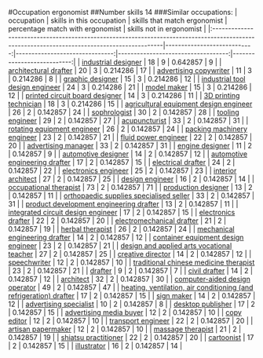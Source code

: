 #Occupation ergonomist
##Number skills 14
###Similar occupations:
| occupation                                                                                                                                  |   skills in this occupation |   skills that match ergonomist |   percentage match with ergonomist |   skills not in ergonomist |
|:--------------------------------------------------------------------------------------------------------------------------------------------|----------------------------:|-------------------------------:|-----------------------------------:|---------------------------:|
| [industrial designer](industrial_designer.md)                                                                                               |                          18 |                              9 |                           0.642857 |                          9 |
| [architectural drafter](architectural_drafter.md)                                                                                           |                          20 |                              3 |                           0.214286 |                         17 |
| [advertising copywriter](advertising_copywriter.md)                                                                                         |                          11 |                              3 |                           0.214286 |                          8 |
| [graphic designer](graphic_designer.md)                                                                                                     |                          15 |                              3 |                           0.214286 |                         12 |
| [industrial tool design engineer](industrial_tool_design_engineer.md)                                                                       |                          24 |                              3 |                           0.214286 |                         21 |
| [model maker](model_maker.md)                                                                                                               |                          15 |                              3 |                           0.214286 |                         12 |
| [printed circuit board designer](printed_circuit_board_designer.md)                                                                         |                          14 |                              3 |                           0.214286 |                         11 |
| [3D printing technician](3D_printing_technician.md)                                                                                         |                          18 |                              3 |                           0.214286 |                         15 |
| [agricultural equipment design engineer](agricultural_equipment_design_engineer.md)                                                         |                          26 |                              2 |                           0.142857 |                         24 |
| [sophrologist](sophrologist.md)                                                                                                             |                          30 |                              2 |                           0.142857 |                         28 |
| [tooling engineer](tooling_engineer.md)                                                                                                     |                          29 |                              2 |                           0.142857 |                         27 |
| [acupuncturist](acupuncturist.md)                                                                                                           |                          33 |                              2 |                           0.142857 |                         31 |
| [rotating equipment engineer](rotating_equipment_engineer.md)                                                                               |                          26 |                              2 |                           0.142857 |                         24 |
| [packing machinery engineer](packing_machinery_engineer.md)                                                                                 |                          23 |                              2 |                           0.142857 |                         21 |
| [fluid power engineer](fluid_power_engineer.md)                                                                                             |                          22 |                              2 |                           0.142857 |                         20 |
| [advertising manager](advertising_manager.md)                                                                                               |                          33 |                              2 |                           0.142857 |                         31 |
| [engine designer](engine_designer.md)                                                                                                       |                          11 |                              2 |                           0.142857 |                          9 |
| [automotive designer](automotive_designer.md)                                                                                               |                          14 |                              2 |                           0.142857 |                         12 |
| [automotive engineering drafter](automotive_engineering_drafter.md)                                                                         |                          17 |                              2 |                           0.142857 |                         15 |
| [electrical drafter](electrical_drafter.md)                                                                                                 |                          24 |                              2 |                           0.142857 |                         22 |
| [electronics engineer](electronics_engineer.md)                                                                                             |                          25 |                              2 |                           0.142857 |                         23 |
| [interior architect](interior_architect.md)                                                                                                 |                          27 |                              2 |                           0.142857 |                         25 |
| [design engineer](design_engineer.md)                                                                                                       |                          16 |                              2 |                           0.142857 |                         14 |
| [occupational therapist](occupational_therapist.md)                                                                                         |                          73 |                              2 |                           0.142857 |                         71 |
| [production designer](production_designer.md)                                                                                               |                          13 |                              2 |                           0.142857 |                         11 |
| [orthopaedic supplies specialised seller](orthopaedic_supplies_specialised_seller.md)                                                       |                          33 |                              2 |                           0.142857 |                         31 |
| [product development engineering drafter](product_development_engineering_drafter.md)                                                       |                          13 |                              2 |                           0.142857 |                         11 |
| [integrated circuit design engineer](integrated_circuit_design_engineer.md)                                                                 |                          17 |                              2 |                           0.142857 |                         15 |
| [electronics drafter](electronics_drafter.md)                                                                                               |                          22 |                              2 |                           0.142857 |                         20 |
| [electromechanical drafter](electromechanical_drafter.md)                                                                                   |                          21 |                              2 |                           0.142857 |                         19 |
| [herbal therapist](herbal_therapist.md)                                                                                                     |                          26 |                              2 |                           0.142857 |                         24 |
| [mechanical engineering drafter](mechanical_engineering_drafter.md)                                                                         |                          14 |                              2 |                           0.142857 |                         12 |
| [container equipment design engineer](container_equipment_design_engineer.md)                                                               |                          23 |                              2 |                           0.142857 |                         21 |
| [design and applied arts vocational teacher](design_and_applied_arts_vocational_teacher.md)                                                 |                          27 |                              2 |                           0.142857 |                         25 |
| [creative director](creative_director.md)                                                                                                   |                          14 |                              2 |                           0.142857 |                         12 |
| [speechwriter](speechwriter.md)                                                                                                             |                          12 |                              2 |                           0.142857 |                         10 |
| [traditional chinese medicine therapist](traditional_chinese_medicine_therapist.md)                                                         |                          23 |                              2 |                           0.142857 |                         21 |
| [drafter](drafter.md)                                                                                                                       |                           9 |                              2 |                           0.142857 |                          7 |
| [civil drafter](civil_drafter.md)                                                                                                           |                          14 |                              2 |                           0.142857 |                         12 |
| [architect](architect.md)                                                                                                                   |                          32 |                              2 |                           0.142857 |                         30 |
| [computer-aided design operator](computer-aided_design_operator.md)                                                                         |                          49 |                              2 |                           0.142857 |                         47 |
| [heating, ventilation, air conditioning (and refrigeration) drafter](heating,_ventilation,_air_conditioning_(and_refrigeration)_drafter.md) |                          17 |                              2 |                           0.142857 |                         15 |
| [sign maker](sign_maker.md)                                                                                                                 |                          14 |                              2 |                           0.142857 |                         12 |
| [advertising specialist](advertising_specialist.md)                                                                                         |                          10 |                              2 |                           0.142857 |                          8 |
| [desktop publisher](desktop_publisher.md)                                                                                                   |                          17 |                              2 |                           0.142857 |                         15 |
| [advertising media buyer](advertising_media_buyer.md)                                                                                       |                          12 |                              2 |                           0.142857 |                         10 |
| [copy editor](copy_editor.md)                                                                                                               |                          12 |                              2 |                           0.142857 |                         10 |
| [transport engineer](transport_engineer.md)                                                                                                 |                          22 |                              2 |                           0.142857 |                         20 |
| [artisan papermaker](artisan_papermaker.md)                                                                                                 |                          12 |                              2 |                           0.142857 |                         10 |
| [massage therapist](massage_therapist.md)                                                                                                   |                          21 |                              2 |                           0.142857 |                         19 |
| [shiatsu practitioner](shiatsu_practitioner.md)                                                                                             |                          22 |                              2 |                           0.142857 |                         20 |
| [cartoonist](cartoonist.md)                                                                                                                 |                          17 |                              2 |                           0.142857 |                         15 |
| [illustrator](illustrator.md)                                                                                                               |                          16 |                              2 |                           0.142857 |                         14 |
